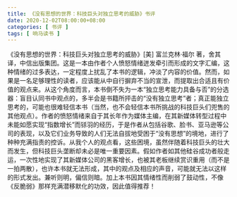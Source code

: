 ```yaml
---
title: 《没有思想的世界：科技巨头对独立思考的威胁》书评
date: 2020-12-02T08:00:00+08:00
categories: [ 书评 ]
tags: [ 响马读书 ]
---
```


《没有思想的世界：科技巨头对独立思考的威胁》[美] 富兰克林·福尔 著，舍其 译，中信出版集团。这是一本由作者个人愤怒情绪迸发牵引而形成的文字汇编，这种情绪的过多表达，一定程度上扰乱了本书的逻辑，冲淡了内容的价值。然而，如果是一名足够理性的读者，应该能从中自行摒弃不当的宣泄，而提取出合适且有价值的观点来。从这个角度而言，本书倒不失为一本“独立思考能力具备与否”的分选器：盲目认同书中观点的，多半会是书籍所抨击的“没有独立思考”者；真正能独立思考的，可能也很难轻信本书（当然，也不会轻信本书所挑战的科技巨头们兜售的其他观点）。作者的愤怒情绪来自于其长年作为媒体主编，在其新媒体转型过程中未能如愿实现“指数增长”而铩羽的经历，于是作者从包括谷歌、脸书、亚马逊等公司的表现，以及它们业务导致的人们无法自拔地受困于“没有思想”的境地，进行了种种充满指责的控诉。从我个人的观点看，这些困境，虽然伴随着科技巨头的壮大而发生，但科技巨头垄断却未必是唯一重要因素。假如作者如其他硅谷成功者般走运，一次性地实现了其新媒体公司的黑客增长，也被其老板继续赏识重用（而不是一拍两散），也许本书就无法形成，其中的观点及相应的声音，可能就无法以这样的形式发出。兼听则明，偏信则暗。加上本书因其情绪性而削弱了鼓动性，不像《反脆弱》那样充满潜移默化的功效，因此值得推荐！
